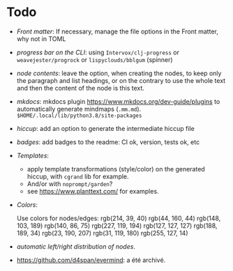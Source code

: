 # Todo

- _Front matter_:
  If necessary, manage the file options in the Front matter, why not in TOML

- _progress bar on the CLI_:
  using `Intervox/clj-progress` or `weavejester/progrock`
  or `lispyclouds/bblgum` (spinner)

- _node contents_:
  leave the option, when creating the nodes,
  to keep only the paragraph and list headings,
  or on the contrary to use the whole text
  and then the content of the node is this text.

- _mkdocs_:
  mkdocs plugin <https://www.mkdocs.org/dev-guide/plugins>
  to automatically generate mindmaps (`.mm.md`).
  `$HOME/.local/lib/python3.8/site-packages`

- _hiccup_:
  add an option to generate the intermediate hiccup file

- _badges_:
  add badges to the readme: CI ok, version, tests ok, etc

- _Templates_:

  - apply template transformations (style/color) on the generated hiccup,
    with `cgrand` lib for example.
  - And/or with `noprompt/garden`?
  - see <https://www.planttext.com/> for examples.

- _Colors_:

  Use colors for nodes/edges:
  rgb(214, 39, 40) rgb(44, 160, 44) rgb(148, 103, 189)
  rgb(140, 86, 75) rgb(227, 119, 194) rgb(127, 127, 127)
  rgb(188, 189, 34) rgb(23, 190, 207) rgb(31, 119, 180) rgb(255, 127, 14)

- _automatic left/right distribution of nodes_.

- <https://github.com/d4span/evermind>: a été archivé.
